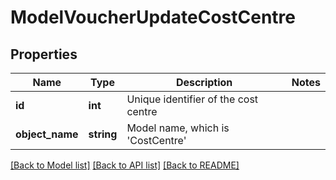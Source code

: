 # ModelVoucherUpdateCostCentre

## Properties
Name | Type | Description | Notes
------------ | ------------- | ------------- | -------------
**id** | **int** | Unique identifier of the cost centre | 
**object_name** | **string** | Model name, which is &#x27;CostCentre&#x27; | 

[[Back to Model list]](../../README.md#documentation-for-models) [[Back to API list]](../../README.md#documentation-for-api-endpoints) [[Back to README]](../../README.md)

